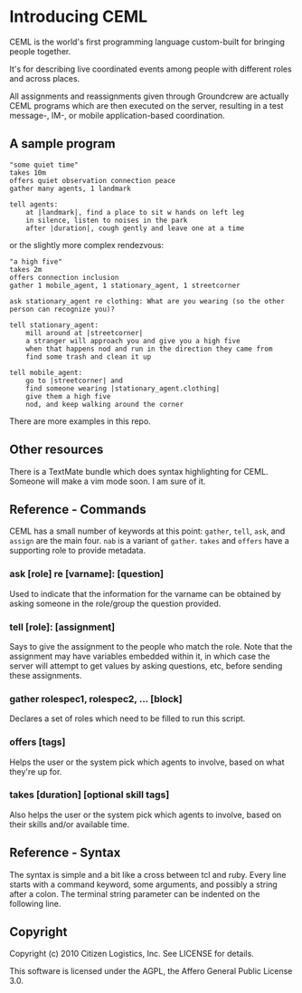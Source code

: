 Introducing CEML
================

CEML is the world's first programming language custom-built for bringing people together.

It's for describing live coordinated events among people with different roles and across places.

All assignments and reassignments given through Groundcrew are actually CEML programs which are then executed on the server, resulting in a test message-, IM-, or mobile application-based coordination.

A sample program
----------------

    "some quiet time"
    takes 10m
    offers quiet observation connection peace
    gather many agents, 1 landmark

    tell agents:
        at |landmark|, find a place to sit w hands on left leg
        in silence, listen to noises in the park
        after |duration|, cough gently and leave one at a time

or the slightly more complex rendezvous:

    "a high five"
    takes 2m
    offers connection inclusion
    gather 1 mobile_agent, 1 stationary_agent, 1 streetcorner

    ask stationary_agent re clothing: What are you wearing (so the other person can recognize you)?

    tell stationary_agent:
        mill around at |streetcorner|
        a stranger will approach you and give you a high five
        when that happens nod and run in the direction they came from
        find some trash and clean it up

    tell mobile_agent:
        go to |streetcorner| and
        find someone wearing |stationary_agent.clothing|
        give them a high five
        nod, and keep walking around the corner

There are more examples in this repo.

Other resources
---------------

There is a TextMate bundle which does syntax highlighting for CEML.  Someone will make a vim mode soon.  I am sure of it.

Reference - Commands
--------------------

CEML has a small number of keywords at this point:  `gather`, `tell`, `ask`, and `assign` are the main four.  `nab` is a variant of `gather`. `takes` and `offers` have a supporting role to provide metadata.

### ask [role] re [varname]: [question]

Used to indicate that the information for the varname can be obtained by asking someone in the role/group the question provided.

### tell [role]: [assignment]

Says to give the assignment to the people who match the role.  Note that the assignment may have variables embedded within it, in which case the server will attempt to get values by asking questions, etc, before sending these assignments.

### gather rolespec1, rolespec2, ... [block]

Declares a set of roles which need to be filled to run this script.

### offers [tags]

Helps the user or the system pick which agents to involve, based on what they're up for.

### takes [duration] [optional skill tags]

Also helps the user or the system pick which agents to involve, based on their skills and/or available time.

Reference - Syntax
------------------

The syntax is simple and a bit like a cross between tcl and ruby.  Every line starts with a command keyword, some arguments, and possibly a string after a colon.  The terminal string parameter can be indented on the following line.

Copyright
------------------

Copyright (c) 2010 Citizen Logistics, Inc. See LICENSE for details.

This software is licensed under the AGPL, the Affero General Public License 3.0.
